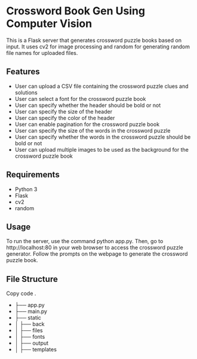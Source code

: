 # Crossword Book Gen Using Computer Vision
This is a Flask server that generates crossword puzzle books based on input. It uses cv2 for image processing and random for generating random file names for uploaded files.

## Features
- User can upload a CSV file containing the crossword puzzle clues and solutions
- User can select a font for the crossword puzzle book
- User can specify whether the header should be bold or not
- User can specify the size of the header
- User can specify the color of the header
- User can enable pagination for the crossword puzzle book
- User can specify the size of the words in the crossword puzzle
- User can specify whether the words in the crossword puzzle should be bold or not
- User can upload multiple images to be used as the background for the crossword puzzle book
## Requirements
- Python 3
- Flask
- cv2
- random
## Usage
To run the server, use the command python app.py. Then, go to http://localhost:80 in your web browser to access the crossword puzzle generator. Follow the prompts on the webpage to generate the crossword puzzle book.

## File Structure
Copy code
.
- ├── app.py
- ├── main.py
- ├── static
 - │   ├── back
 - │   ├── files
 - │   ├── fonts 
 - │   ├── output
 - │   ├── templates
